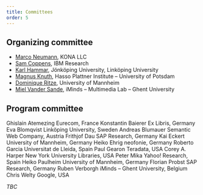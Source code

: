 ```yaml
---
title: Committees
order: 5
---
```


## Organizing committee

- [Marco Neumann](mailto:marco.neumann@gmail.com), KONA LLC
- [Sam Coppens](mailto:sam.coppens@ugent.be), IBM Research
- [Karl Hammar](mailto:karl.hammar@jth.hj.se), Jönköping University, Linköping University
- [Magnus Knuth](http://www.hpi.uni-potsdam.de/meinel/lehrstuhl/team_fotos/current_phd_students/magnus_knuth.html), Hasso Plattner Institute – University of Potsdam
- [Dominique Ritze](mailto:dominique@informatik.uni-mannheim.de), University of Mannheim
- [Miel Vander Sande](mailto:miel.vandersande@ugent.be), iMinds – Multimedia Lab – Ghent University

## Program committee
Ghislain Atemezing  Eurecom, France 
Konstantin Baierer  Ex Libris, Germany
Eva Blomqvist  Linköping University, Sweden
Andreas Blumauer  Semantic Web Company, Austria
Frithjof Dau  SAP Research, Germany
Kai Eckert  University of Mannheim, Germany
Heiko Ehrig  neofonie, Germany
Roberto Garcia  Universitat de Lleida, Spain‏
Paul Gearon  Teradata, USA
Corey A. Harper  New York University Libraries, USA
Peter Mika  Yahoo! Research, Spain
Heiko Paulheim  University of Mannheim, Germany 
Florian Probst  SAP Research, Germany 
Ruben Verborgh  iMinds – Ghent University, Belgium
Chris Welty  Google, USA

*TBC*